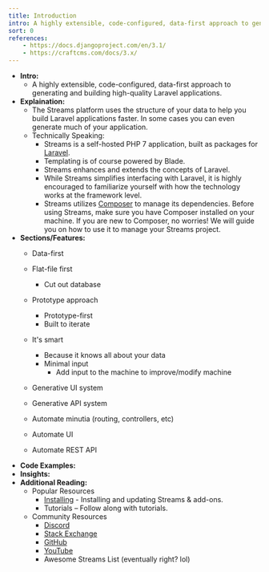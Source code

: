 ```yaml
---
title: Introduction
intro: A highly extensible, code-configured, data-first approach to generating and building Laravel applications.
sort: 0
references:
    - https://docs.djangoproject.com/en/3.1/
    - https://craftcms.com/docs/3.x/
---
```


- **Intro:** 
    - A highly extensible, code-configured, data-first approach to generating and building high-quality Laravel applications.
- **Explaination:**
    - The Streams platform uses the structure of your data to help you build Laravel applications faster. In some cases you can even generate much of your application.
    - Technically Speaking:
        - Streams is a self-hosted PHP 7 application, built as packages for [Laravel](https://laravel.com).
        - Templating is of course powered by Blade. 
        - Streams enhances and extends the concepts of Laravel.
        - While Streams simplifies interfacing with Laravel, it is highly encouraged to familiarize yourself with how the technology works at the framework level.
        - Streams utilizes [Composer](https://getcomposer.org/) to manage its dependencies. Before using Streams, make sure you have Composer installed on your machine. If you are new to Composer, no worries! We will guide you on how to use it to manage your Streams project.
- **Sections/Features:**
    - Data-first
    - Flat-file first
        - Cut out database
    - Prototype approach
        - Prototype-first
        - Built to iterate
    - It's smart
        - Because it knows all about your data
        - Minimal input 
            - Add input to the machine to improve/modify machine
    - Generative UI system
    - Generative API system
    
    - Automate minutia (routing, controllers, etc)
    - Automate UI
    - Automate REST API
- **Code Examples:** 
- **Insights:** 
- **Additional Reading:**
    - Popular Resources
        - [Installing](installation) - Installing and updating Streams & add-ons.
        - Tutorials – Follow along with tutorials.
    - Community Resources
        - [Discord](https://discord.gg/vhz8NZC)
        - [Stack Exchange](https://stackoverflow.com/search?q=laravel+streams)
        - [GitHub](https://github.com/anomalylabs)
        - [YouTube](https://www.youtube.com/user/AIWebSystems)
        - Awesome Streams List (eventually right? lol)
